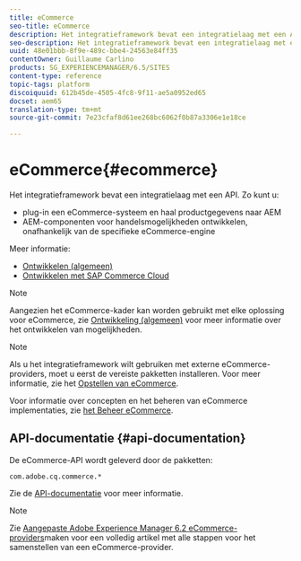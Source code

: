 ```yaml
---
title: eCommerce
seo-title: eCommerce
description: Het integratieframework bevat een integratielaag met een API
seo-description: Het integratieframework bevat een integratielaag met een API
uuid: 48e01bbb-8f9e-489c-bbe4-24563e84ff35
contentOwner: Guillaume Carlino
products: SG_EXPERIENCEMANAGER/6.5/SITES
content-type: reference
topic-tags: platform
discoiquuid: 612b45de-4505-4fc8-9f11-ae5a0952ed65
docset: aem65
translation-type: tm+mt
source-git-commit: 7e23cfaf8d61ee268bc6062f0b87a3306e1e18ce

---
```



# eCommerce{#ecommerce}

Het integratieframework bevat een integratielaag met een API. Zo kunt u:

* plug-in een eCommerce-systeem en haal productgegevens naar AEM
* AEM-componenten voor handelsmogelijkheden ontwikkelen, onafhankelijk van de specifieke eCommerce-engine

Meer informatie:

* [Ontwikkelen (algemeen)](/help/sites-developing/generic.md)
* [Ontwikkelen met SAP Commerce Cloud](/help/sites-developing/sap-commerce-cloud.md)

>[!NOTE]
>
>Aangezien het eCommerce-kader kan worden gebruikt met elke oplossing voor eCommerce, zie [Ontwikkeling (algemeen)](/help/sites-developing/generic.md) voor meer informatie over het ontwikkelen van mogelijkheden.

>[!NOTE]
>
>Als u het integratieframework wilt gebruiken met externe eCommerce-providers, moet u eerst de vereiste pakketten installeren. Voor meer informatie, zie het [Opstellen van eCommerce](/help/sites-deploying/ecommerce.md).
>
>Voor informatie over concepten en het beheren van eCommerce implementaties, zie [het Beheer eCommerce](/help/sites-administering/ecommerce.md).

## API-documentatie {#api-documentation}

De eCommerce-API wordt geleverd door de pakketten:

`com.adobe.cq.commerce.*`

Zie de [API-documentatie](https://helpx.adobe.com/experience-manager/6-5/sites/developing/using/reference-materials/javadoc/index.html) voor meer informatie.

>[!NOTE]
>
>Zie [Aangepaste Adobe Experience Manager 6.2 eCommerce-providers](https://helpx.adobe.com/experience-manager/using/ecommerce62.html)maken voor een volledig artikel met alle stappen voor het samenstellen van een eCommerce-provider.

